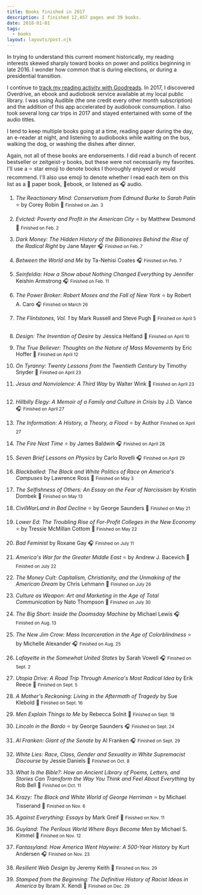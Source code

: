 ```yaml
---
title: Books finished in 2017
description: I finished 12,457 pages and 39 books.
date: 2018-01-01
tags:
  - books
layout: layouts/post.njk
---
```


In trying to understand this current moment historically, my reading interests skewed sharply toward books on power and politics beginning in late 2016. I wonder how common that is during elections, or during a presidential transition.

I continue to [track my reading activity with Goodreads](https://www.goodreads.com/nsmsn). In 2017, I discovered Overdrive, an ebook and audiobook service available at my local public library. I was using Audible (the one credit every other month subscription) and the addition of this app accelerated by audiobook consumption. I also took several long car trips in 2017 and stayed entertained with some of the audio titles.

I tend to keep multiple books going at a time, reading paper during the day, an e-reader at night, and listening to audiobooks while waiting on the bus, walking the dog, or washing the dishes after dinner.

Again, not all of these books are endorsements. I did read a bunch of recent bestseller or zeitgeist-y books, but these were not necessarily my favorites. I'll use a ⭐ star emoji to denote books I thoroughly enjoyed or would recommend. I'll also use emoji to denote whether I read each item on this list as a 📖 paper book, 📱ebook,  or listened as 🎧 audio. 


1.  <i>The Reactionary Mind: Conservatism from Edmund Burke to Sarah Palin </i> ⭐
    by Corey Robin
    📱 <small>Finished on <time datetime="2017-01-03">Jan. 3</time></small>
    &nbsp;

2.  <i>Evicted: Poverty and Profit in the American City</i> ⭐
    by Matthew Desmond
    📖 <small>Finished on <time datetime="2017-02-02">Feb. 2</time></small>
    &nbsp;

3.  <i>Dark Money: The Hidden History of the Billionaires Behind the Rise of the Radical Right </i>
    by Jane Mayer
    🎧 <small>Finished on <time datetime="2017-02-07">Feb. 7</time></small>
    &nbsp;

4.  <i>Between the World and Me </i>
    by Ta-Nehisi Coates
    🎧 <small>Finished on <time datetime="2017-02-07">Feb. 7</time></small>
    &nbsp;

5.  <i>Seinfeldia: How a Show about Nothing Changed Everything</i>
    by Jennifer Keishin Armstrong
    🎧 <small>Finished on <time datetime="2017-02-11">Feb. 11</time></small>
    &nbsp;

6.  <i>The Power Broker: Robert Moses and the Fall of New York </i> ⭐
    by Robert A. Caro
    🎧 <small>Finished on <time datetime="2017-03-26">March 26</time></small>
    &nbsp;

7.  <i>The Flintstones, Vol. 1 </i>
    by Mark Russell and Steve Pugh
    📖 <small>Finished on <time datetime="2017-04-05">April 5</time></small>
    &nbsp;

8.  <i>Design: The Invention of Desire</i>
    by Jessica Helfand
    📖 <small>Finished on <time datetime="2017-04-10">April 10</time></small>
    &nbsp;

9.  <i>The True Believer: Thoughts on the Nature of Mass Movements </i>
    by Eric Hoffer
    📖 <small>Finished on <time datetime="2017-04-12">April 12</time></small>
    &nbsp;

10. <i> On Tyranny: Twenty Lessons from the Twentieth Century</i>
    by Timothy Snyder
    📖 <small>Finished on <time datetime="2017-04-23">April 23</time></small>
    &nbsp;

11. <i>Jesus and Nonviolence: A Third Way </i>
    by Walter Wink
    📖 <small>Finished on <time datetime="2017-04-23">April 23</time></small>
    &nbsp;

12. <i>Hillbilly Elegy: A Memoir of a Family and Culture in Crisis </i>
    by J.D. Vance
    🎧 <small>Finished on <time datetime="2017-04-27">April 27</time></small>
    &nbsp;

13. <i>The Information: A History, a Theory, a Flood</i> ⭐
    by Author
    <small>Finished on <time datetime="2017-04-27">April 27</time></small>
    &nbsp;

14. <i>The Fire Next Time</i> ⭐
    by James Baldwin
    🎧 <small>Finished on <time datetime="2017-04-28">April 28</time></small>
    &nbsp;

15. <i>Seven Brief Lessons on Physics </i>
    by Carlo Rovelli
    🎧 <small>Finished on <time datetime="2017-04-29">April 29</time></small>
    &nbsp;

16. <i>Blackballed: The Black and White Politics of Race on America's Campuses</i>
    by Lawrence Ross
    📖 <small>Finished on <time datetime="2017-05-03">May 3</time></small>
    &nbsp;

17. <i>The Selfishness of Others: An Essay on the Fear of Narcissism </i>
    by Kristin Dombek
    📖 <small>Finished on <time datetime="2017-05-13">May 13</time></small>
    &nbsp;

18. <i>CivilWarLand in Bad Decline </i> ⭐
    by George Saunders
    📖 <small>Finished on <time datetime="2017-05-21">May 21</time></small>
    &nbsp;

19. <i>Lower Ed: The Troubling Rise of For-Profit Colleges in the New Economy </i> ⭐
    by Tressie McMillan Cottom
    📖 <small>Finished on <time datetime="2017-05-22">May 22</time></small>
    &nbsp;

20. <i>Bad Feminist </i>
    by Roxane Gay
    🎧 <small>Finished on <time datetime="2017-07-11">July 11</time></small>
    &nbsp;

21. <i>America's War for the Greater Middle East </i> ⭐
    by Andrew J. Bacevich
    📖 <small>Finished on <time datetime="2017-07-22">July 22</time></small>
    &nbsp;

22. <i>The Money Cult: Capitalism, Christianity, and the Unmaking of the American Dream</i>
    by Chris Lehmann
    📖 <small>Finished on <time datetime="2017-07-26">July 26</time></small>
    &nbsp;

23. <i>Culture as Weapon: Art and Marketing in the Age of Total Communication </i>
    by Nato Thompson
    📖 <small>Finished on <time datetime="2017-07-30">July 30</time></small>
    &nbsp;

24. <i>The Big Short: Inside the Doomsday Machine </i>
    by Michael Lewis
    🎧 <small>Finished on <time datetime="2017-08-13">Aug. 13</time></small>
    &nbsp;

25. <i>The New Jim Crow: Mass Incarceration in the Age of Colorblindness </i>⭐
    by Michelle Alexander
    🎧 <small>Finished on <time datetime="2017-08-25">Aug. 25</time></small>
    &nbsp;

26. <i>Lafayette in the Somewhat United States </i>
    by Sarah Vowell
    🎧 <small>Finished on <time datetime="2017-09-02">Sept. 2</time></small>
    &nbsp;

27. <i>Utopia Drive: A Road Trip Through America's Most Radical Idea </i>
    by Erik Reece
    📖 <small>Finished on <time datetime="2017-09-05">Sept. 5</time></small>
    &nbsp;

28. <i>A Mother's Reckoning: Living in the Aftermath of Tragedy </i>
    by Sue Klebold
    📖 <small>Finished on <time datetime="2017-09-16">Sept. 16</time></small>
    &nbsp;

29. <i>Men Explain Things to Me</i>
    by Rebecca Solnit
    📖 <small>Finished on <time datetime="2017-09-18">Sept. 18</time></small>
    &nbsp;

30. <i>Lincoln in the Bardo </i> ⭐
    by George Saunders
    🎧 <small>Finished on <time datetime="2017-09-24">Sept. 24</time></small>
    &nbsp;

31. <i>Al Franken: Giant of the Senate </i>
    by Al Franken
    🎧 <small>Finished on <time datetime="2017-09-29">Sept. 29</time></small>
    &nbsp;

32. <i> White Lies: Race, Class, Gender and Sexuality in White Supremacist Discourse</i>
    by Jessie Daniels
    📖 <small>Finished on <time datetime="2017-10-08">Oct. 8</time></small>
    &nbsp;

33. <i>What Is the Bible?: How an Ancient Library of Poems, Letters, and Stories Can Transform the Way You Think and Feel About Everything</i>
    by Rob Bell
    📖 <small>Finished on <time datetime="2017-10-11">Oct. 11</time></small>
    &nbsp;

34. <i>Krazy: The Black and White World of George Herriman </i>  ⭐
    by Michael Tisserand
    📖 <small>Finished on <time datetime="2017-11-06">Nov. 6</time></small>
    &nbsp;

35. <i>Against Everything: Essays</i>
    by Mark Greif
    📖 <small>Finished on <time datetime="2017-11-11">Nov. 11</time></small>
    &nbsp;

36. <i>Guyland: The Perilous World Where Boys Become Men </i>
    by Michael S. Kimmel
    📖 <small>Finished on <time datetime="2017-11-12">Nov. 12</time></small>
    &nbsp;

37. <i>Fantasyland: How America Went Haywire: A 500-Year History</i>
    by Kurt Andersen
    🎧 <small>Finished on <time datetime="2017-11-23">Nov. 23</time></small>
    &nbsp;

38. <i>Resilient Web Design</i>
    by Jeremy Keith
    📱 <small>Finished on <time datetime="2017-11-29">Nov. 29</time></small>
    &nbsp;

39. <i>Stamped from the Beginning: The Definitive History of Racist Ideas in America </i>
    by Ibram X. Kendi
    📖 <small>Finished on <time datetime="2017-12-29">Dec. 29</time></small>
    &nbsp;



